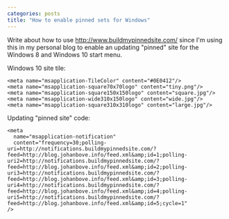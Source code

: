 ```yaml
---
categories: posts
title: "How to enable pinned sets for Windows"
---
```


Write about how to use <http://www.buildmypinnedsite.com/> since I'm using this in my personal blog to enable an updating "pinned" site for the Windows 8 and Windows 10 start menu.

Windows 10 site tile:

```
<meta name="msapplication-TileColor" content="#0E0412"/>
<meta name="msapplication-square70x70logo" content="tiny.png"/>
<meta name="msapplication-square150x150logo" content="square.jpg"/>
<meta name="msapplication-wide310x150logo" content="wide.jpg"/>
<meta name="msapplication-square310x310logo" content="large.jpg"/>
```

Updating "pinned site" code:

```
<meta
  name="msapplication-notification"
  content="frequency=30;polling-uri=http://notifications.buildmypinnedsite.com/?feed=http://blog.johanbove.info/feed.xml&amp;id=1;polling-uri2=http://notifications.buildmypinnedsite.com/?feed=http://blog.johanbove.info/feed.xml&amp;id=2;polling-uri3=http://notifications.buildmypinnedsite.com/?feed=http://blog.johanbove.info/feed.xml&amp;id=3;polling-uri4=http://notifications.buildmypinnedsite.com/?feed=http://blog.johanbove.info/feed.xml&amp;id=4;polling-uri5=http://notifications.buildmypinnedsite.com/?feed=http://blog.johanbove.info/feed.xml&amp;id=5;cycle=1"
/>
```
